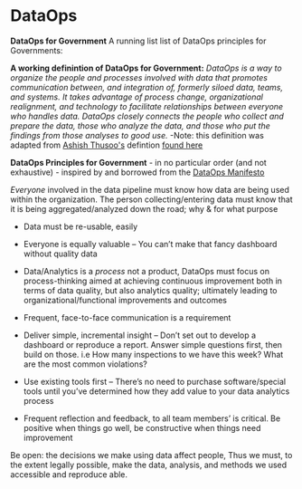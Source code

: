 # DataOps
**DataOps for Government**
A running list list of DataOps principles for Governments:

**A working definintion of DataOps for Government:**
*DataOps is a way to organize the people and processes involved with data that promotes communication between, and integration of, formerly siloed data, teams, and systems. It takes advantage of process change, organizational realignment, and technology to facilitate relationships between everyone who handles data. DataOps closely connects the people who collect and prepare the data, those who analyze the data, and those who put the findings from those analyses to good use.*
-Note: this definition was adapted from [Ashish Thusoo's](https://twitter.com/ashishthusoo?lang=en) defintion [found here](http://www.zdnet.com/article/dataops-changing-the-world-one-organization-at-a-time/)



**DataOps Principles for Government** - in no particular order (and not exhaustive) - inspired by and borrowed from the [DataOps Manifesto](http://dataopsmanifesto.org/)

*Everyone* involved in the data pipeline must know how data are being used within the organization. The person collecting/entering data must know that it is being aggregated/analyzed down the road; why & for what purpose

* Data must be re-usable, easily

* Everyone is equally valuable – You can’t make that fancy dashboard without quality data

* Data/Analytics is a *process* not a product, DataOps must focus on process-thinking aimed at achieving continuous improvement both in   terms of data quality, but also analytics quality; ultimately leading to organizational/functional improvements and outcomes

* Frequent, face-to-face communication is a requirement

* Deliver simple, incremental insight – Don’t set out to develop a dashboard or reproduce a report. Answer simple questions first, then   build on those. i.e How many inspections to we have this week? What are the most common violations? 

* Use existing tools first – There’s no need to purchase software/special tools until you’ve determined how they add value to your data   analytics process

* Frequent reflection and feedback, to all team members’ is critical. Be positive when things go well, be constructive when things need improvement

Be open: the decisions we make using data affect people, Thus we must, to the extent legally possible, make the data, analysis, and methods we used accessible and reproduce able. 
